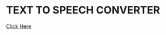 # TEXT TO SPEECH CONVERTER

<a href="https://isiddverma.github.io/Text-to-Speech-Converter/">Click Here</a>